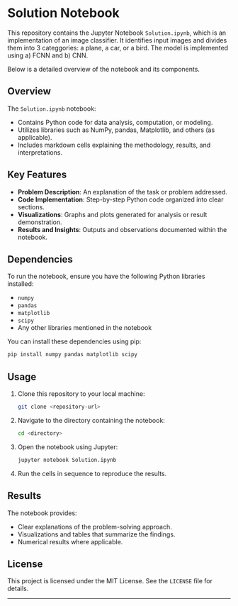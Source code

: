# Solution Notebook

This repository contains the Jupyter Notebook `Solution.ipynb`, which is an implementation of an image classifier. It identifies input images and divides them into 3 categgories: a plane, a car, or a bird. The model is implemented using a) FCNN and b) CNN.

Below is a detailed overview of the notebook and its components.

## Overview

The `Solution.ipynb` notebook:
- Contains Python code for data analysis, computation, or modeling.
- Utilizes libraries such as NumPy, pandas, Matplotlib, and others (as applicable).
- Includes markdown cells explaining the methodology, results, and interpretations.

## Key Features
- **Problem Description**: An explanation of the task or problem addressed.
- **Code Implementation**: Step-by-step Python code organized into clear sections.
- **Visualizations**: Graphs and plots generated for analysis or result demonstration.
- **Results and Insights**: Outputs and observations documented within the notebook.

## Dependencies
To run the notebook, ensure you have the following Python libraries installed:

- `numpy`
- `pandas`
- `matplotlib`
- `scipy`
- Any other libraries mentioned in the notebook

You can install these dependencies using pip:
```bash
pip install numpy pandas matplotlib scipy
```

## Usage
1. Clone this repository to your local machine:
   ```bash
   git clone <repository-url>
   ```
2. Navigate to the directory containing the notebook:
   ```bash
   cd <directory>
   ```
3. Open the notebook using Jupyter:
   ```bash
   jupyter notebook Solution.ipynb
   ```
4. Run the cells in sequence to reproduce the results.

## Results
The notebook provides:
- Clear explanations of the problem-solving approach.
- Visualizations and tables that summarize the findings.
- Numerical results where applicable.

## License
This project is licensed under the MIT License. See the `LICENSE` file for details.

---
